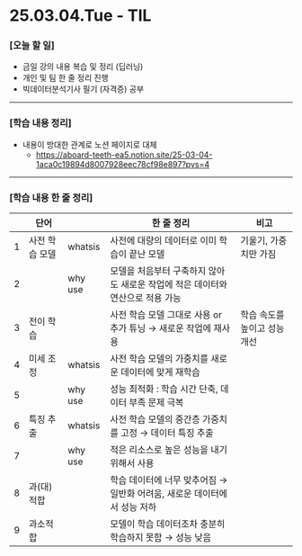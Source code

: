 # 25.03.04.Tue - TIL

### [오늘 할 일]

- 금일 강의 내용 복습 및 정리 (딥러닝)
- 개인 및 팀 한 줄 정리 진행
- 빅데이터분석기사 필기 (자격증) 공부

---

### [학습 내용 정리]

- 내용이 방대한 관계로 노션 페이지로 대체
     - https://aboard-teeth-ea5.notion.site/25-03-04-1aca0c19894d8007928eec78cf98e897?pvs=4
 
---

### [학습 내용 한 줄 정리]

|  | 단어 |  | 한 줄 정리 | 비고 |
| --- | --- | --- | --- | --- |
| 1 | 사전 학습 모델 | whatsis | 사전에 대량의 데이터로 이미 학습이 끝난 모델 | 기울기, 가중치만 가짐  |
| 2 |  | why use | 모델을 처음부터 구축하지 않아도 새로운 작업에 적은 데이터와 연산으로 적용 가능 |  |
| 3 | 전이 학습 |  | 사전 학습 모델 그대로 사용 or 추가 튜닝 → 새로운 작업에 재사용 | 학습 속도를 높이고 성능 개선 |
| 4 | 미세 조정 | whatsis | 사전 학습 모델의 가중치를 새로운 데이터에 맞게 재학습 |  |
| 5 |  | why use | 성능 최적화 : 학습 시간 단축, 데이터 부족 문제 극복 |  |
| 6 | 특징 추출 | whatsis | 사전 학습 모델의 중간층 가중치를 고정 → 데이터 특징 추출 |  |
| 7 |  | why use | 적은 리소스로 높은 성능을 내기 위해서 사용 |  |
| 8 | 과(대)적합 |  | 학습 데이터에 너무 맞추어짐 → 일반화 어려움, 새로운 데이터에서 성능 저하 |  |
| 9 | 과소적합 |  | 모델이 학습 데이터조차 충분히 학습하지 못함 → 성능 낮음 |  |
